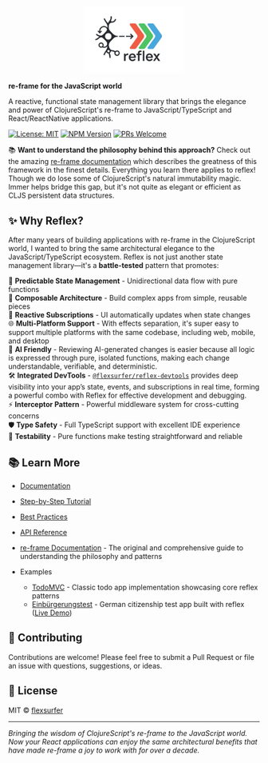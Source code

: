 <div align="center">
  <img src="reflex_logo.jpg" alt="Reflex Logo" width="200" />
</div>

**re-frame for the JavaScript world**

A reactive, functional state management library that brings the elegance and power of ClojureScript's re-frame to JavaScript/TypeScript and React/ReactNative applications.

[![License: MIT](https://img.shields.io/badge/License-MIT-yellow.svg)](https://opensource.org/licenses/MIT)
[![NPM Version](https://img.shields.io/npm/v/%40flexsurfer%2Freflex)](https://www.npmjs.com/package/@flexsurfer/reflex)
[![PRs Welcome](https://img.shields.io/badge/PRs-welcome-brightgreen.svg)](https://github.com/flexsurfer/reflex/pulls)

📚 **Want to understand the philosophy behind this approach?** Check out the amazing [re-frame documentation](https://day8.github.io/re-frame/re-frame/) which describes the greatness of this framework in the finest details. Everything you learn there applies to reflex! Though we do lose some of ClojureScript's natural immutability magic. Immer helps bridge this gap, but it's not quite as elegant or efficient as CLJS persistent data structures.

## ✨ Why Reflex?

After many years of building applications with re-frame in the ClojureScript world, I wanted to bring the same architectural elegance to the JavaScript/TypeScript ecosystem. Reflex is not just another state management library—it's a **battle-tested** pattern that promotes:

🎯 **Predictable State Management** - Unidirectional data flow with pure functions  
🧩 **Composable Architecture** - Build complex apps from simple, reusable pieces  
🔄 **Reactive Subscriptions** - UI automatically updates when state changes  
🌐 **Multi-Platform Support** - With effects separation, it's super easy to support multiple platforms with the same codebase, including web, mobile, and desktop  
🤖 **AI Friendly** - Reviewing AI-generated changes is easier because all logic is expressed through pure, isolated functions, making each change understandable, verifiable, and deterministic.  
🛠️ **Integrated DevTools** - [`@flexsurfer/reflex-devtools`](https://github.com/flexsurfer/reflex-devtools) provides deep visibility into your app’s state, events, and subscriptions in real time, forming a powerful combo with Reflex for effective development and debugging.  
⚡ **Interceptor Pattern** - Powerful middleware system for cross-cutting concerns  
🛡️ **Type Safety** - Full TypeScript support with excellent IDE experience  
🧪 **Testability** - Pure functions make testing straightforward and reliable  

## 📚 Learn More

- [Documentation](https://reflex.js.org/docs/)
- [Step-by-Step Tutorial](https://reflex.js.org/docs/quick-start.html)
- [Best Practices](https://reflex.js.org/docs/api-reference.html)
- [API Reference](https://reflex.js.org/docs/best-practices.html)
- [re-frame Documentation](https://day8.github.io/re-frame/re-frame/) - The original and comprehensive guide to understanding the philosophy and patterns

- Examples
  - [TodoMVC](https://github.com/flexsurfer/reflex/tree/main/examples/todomvc) - Classic todo app implementation showcasing core reflex patterns
  - [Einbürgerungstest](https://github.com/flexsurfer/einburgerungstest/) - German citizenship test app built with reflex ([Live Demo](https://www.ebtest.org/))

## 🤝 Contributing

Contributions are welcome! Please feel free to submit a Pull Request or file an issue with questions, suggestions, or ideas.

## 📄 License

MIT © [flexsurfer](https://github.com/flexsurfer)

---

*Bringing the wisdom of ClojureScript's re-frame to the JavaScript world. Now your React applications can enjoy the same architectural benefits that have made re-frame a joy to work with for over a decade.* 